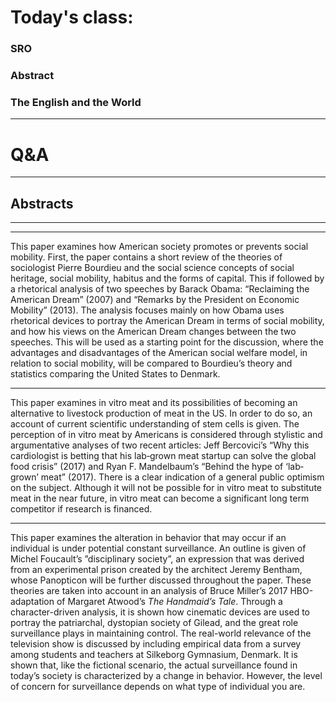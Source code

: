 <!-- .slide: data-background-color="black" data-background-transition="slide" data-transition-speed="slow" -->

# Today's class: 
### SRO 
### Abstract
### The English and the World

---

<!-- .slide: data-background-color="black" data-background-transition="zoom" data-transition-speed="fast" -->

# Q&A

---

## Abstracts

---
<!-- .slide: data-background-iframe="https://www.gymnasiet.dk/media/1577/srp_abstract_sep_13.pdf" data-background-interactive -->

---
<!-- .element: style="text-align: justify; font-size: 32px; font-family: Georgie" -->
This paper examines how American society promotes or prevents social mobility. First, the paper contains a short review of the theories of sociologist Pierre Bourdieu and the social science concepts of social heritage, social mobility, habitus and the forms of capital. This if followed by a rhetorical analysis of two speeches by Barack Obama: “Reclaiming the American Dream” (2007) and “Remarks by the President on Economic Mobility” (2013). The analysis focuses mainly on how Obama uses rhetorical devices to portray the American Dream in terms of social mobility, and how his views on the American Dream changes between the two speeches. This will be used as a starting point for the discussion, where the advantages and disadvantages of the American social welfare model, in relation to social mobility, will be compared to Bourdieu’s theory and statistics comparing the United States to Denmark.

---

<!-- .element: style="text-align: justify; font-size: 32px; font-family: Georgie" -->
This paper examines in vitro meat and its possibilities of becoming an alternative to livestock production of meat in the US. In order to do so, an account of current scientific understanding of stem cells is given. The perception of in vitro meat by Americans is considered through stylistic and argumentative analyses of two recent articles: Jeff Bercovici’s “Why this cardiologist is betting that his lab‐grown meat startup can solve the global food crisis” (2017) and Ryan F. Mandelbaum’s “Behind the hype of ‘lab‐grown’ meat” (2017). There is a clear indication of a general public optimism on the subject. Although it will not be possible for in vitro meat to substitute meat in the near future, in vitro meat can become a significant long term competitor if research is financed.

---

<!-- .element: style="text-align: justify; font-size: 32px; font-family: Georgie" -->

This paper examines the alteration in behavior that may occur if an individual is under potential constant surveillance. An outline is given of Michel Foucault’s ”disciplinary society”, an expression that was derived from an experimental prison created by the architect Jeremy Bentham, whose Panopticon will be further discussed throughout the paper. These theories are taken into account in an analysis of Bruce Miller’s 2017 HBO-adaptation of Margaret Atwood’s *The Handmaid’s Tale*. Through a character-driven analysis, it is shown how cinematic devices are used to portray the patriarchal, dystopian society of Gilead, and the great role surveillance  plays in maintaining control. The real-world relevance of the television show is discussed by including empirical data from a survey among students and teachers at Silkeborg Gymnasium, Denmark. It is shown that, like the fictional scenario, the actual surveillance found in today’s society is characterized by a change in behavior. However, the level of concern for surveillance depends on what type of individual you are.
